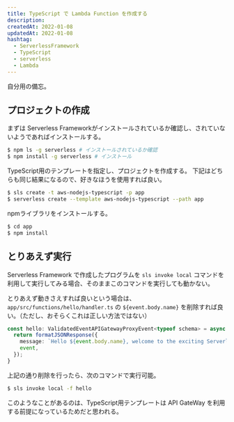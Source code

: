 ```yaml
---
title: TypeScript で Lambda Function を作成する
description:
createdAt: 2022-01-08
updatedAt: 2022-01-08
hashtag: 
  - ServerlessFramework
  - TypeScript
  - serverless
  - Lambda
---
```


自分用の備忘。

## プロジェクトの作成

まずは Serverless Frameworkがインストールされているか確認し、されていないようであればインストールする。
```bash
$ npm ls -g serverless # インストールされているか確認
$ npm install -g serverless # インストール
```

TypeScript用のテンプレートを指定し、プロジェクトを作成する。
下記はどちらも同じ結果になるので、好きなほうを使用すれば良い。
```bash
$ sls create -t aws-nodejs-typescript -p app
$ serverless create --template aws-nodejs-typescript --path app
```

npmライブラリをインストールする。

```bash
$ cd app
$ npm install
```

## とりあえず実行

Serverless Framework で作成したプログラムを `sls invoke local` コマンドを利用して実行してみる場合、そのままこのコマンドを実行しても動かない。

とりあえず動きさえすれば良いという場合は、 `app/src/functions/hello/handler.ts` の `${event.body.name}` を削除すれば良い。（ただし、おそらくこれは正しい方法ではない）

```ts
const hello: ValidatedEventAPIGatewayProxyEvent<typeof schema> = async (event) => {
  return formatJSONResponse({
    message: `Hello ${event.body.name}, welcome to the exciting Serverless world!`,
    event,
  });
}
```

上記の通り削除を行ったら、次のコマンドで実行可能。

```bash
$ sls invoke local -f hello
```

このようなことがあるのは、TypeScript用テンプレートは API GateWay を利用する前提になっているためだと思われる。